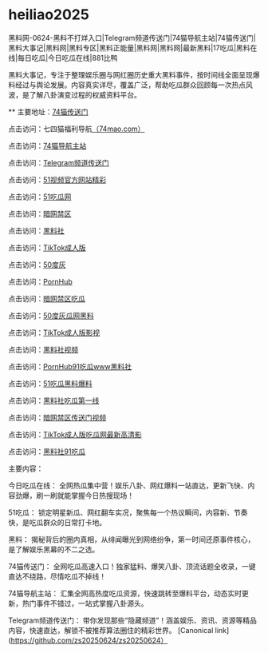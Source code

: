 # heiliao2025
黑料网-0624-黑料不打烊入口|Telegram频道传送门|74猫导航主站|74猫传送门|黑料大事记|黑料网|黑料专区|黑料正能量|黑料网|黑料网|最新黑料|17吃瓜|黑料在线|每日吃瓜|今日吃瓜在线|881比鸭

黑料大事记，专注于整理娱乐圈与网红圈历史重大黑料事件，按时间线全面呈现爆料经过与舆论发展。内容真实详尽，覆盖广泛，帮助吃瓜群众回顾每一次热点风波，是了解八卦演变过程的权威资料平台。

** 主要地址：<a href="https://74mao.com/">74猫传送门</a>

点击访问：七四猫福利导航<a href="https://74mao.com/">（74mao.com）</a>

点击访问：<a href="https://74mao.com/">74猫导航主站</a>

点击访问：<a href="https://74mao.com/">Telegram频道传送门</a>

点击访问：<a href="https://hj-216.pages.dev/">51视频官方网站精彩</a>

点击访问：<a href="https://pi124.pages.dev/">51吃瓜网</a>

点击访问：<a href="https://pi08.pages.dev/">暗网禁区</a>

点击访问：<a href="https://pi456.pages.dev/">黑料社</a>

点击访问：<a href="https://pi66.pages.dev/">TikTok成人版</a>

点击访问：<a href="https://pi79.pages.dev/">50度灰 </a>

点击访问：<a href="https://pi100.pages.dev/">PornHub</a>

点击访问：<a href="https://pi87.pages.dev/">暗网禁区吃瓜</a>

点击访问：<a href="https://pi025.pages.dev/">50度灰瓜网黑料</a>

点击访问：<a href="https://pi40.pages.dev/">TikTok成人版影视</a>

点击访问：<a href="https://pi69-01.pages.dev/">黑料社视频</a>

点击访问：<a href="https://pi08-1.pages.dev/">PornHub91吃瓜www黑料社</a>

点击访问：<a href="https://pi21.pages.dev/">51吃瓜黑料爆料</a>

点击访问：<a href="https://pi45.pages.dev/">黑料社吃瓜第一线</a>

点击访问：<a href="https://pi114.pages.dev/">暗网禁区传送门视频</a>

点击访问：<a href="https://pi54.pages.dev/">TikTok成人版吃瓜网最新高清影</a>

点击访问：<a href="https://pi10-1.pages.dev/">黑料社91吃瓜</a>

主要内容：

今日吃瓜在线：
全网热瓜集中营！娱乐八卦、网红爆料一站直达，更新飞快、内容劲爆，刷一刷就能掌握今日热搜现场！

51吃瓜：
锁定明星新瓜、网红翻车实况，聚焦每一个热议瞬间，内容新、节奏快，是吃瓜群众的日常打卡地。

黑料：
揭秘背后的圈内真相，从绯闻曝光到网络纷争，第一时间还原事件核心，是了解娱乐黑幕的不二之选。

74猫传送门：
全网吃瓜高速入口！独家猛料、爆笑八卦、顶流话题全收录，一键直达不绕路，尽情吃瓜不掉线！

74猫导航主站：
汇集全网高热度吃瓜资源，快速跳转至爆料平台，动态实时更新，热门事件不错过，一站式掌握八卦源头。

Telegram频道传送门：
带你发现那些“隐藏频道”！涵盖娱乐、资讯、资源等精品内容，快速直达，解锁不被推荐算法圈住的精彩世界。
[Canonical link](https://github.com/zs20250624/zs20250624）
